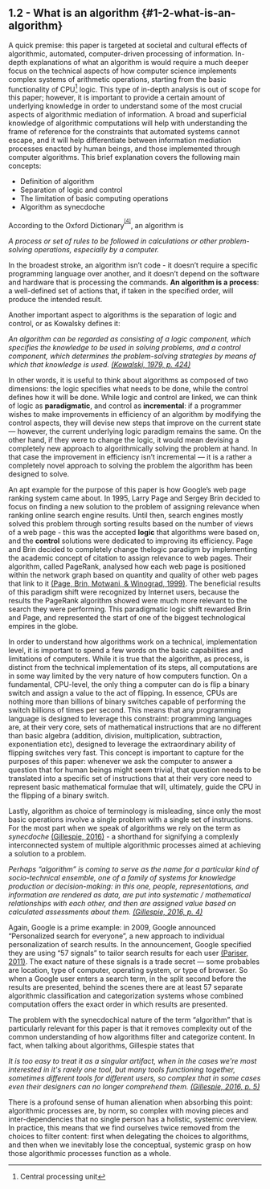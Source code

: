 ## 1.2 - What is an algorithm {#1-2-what-is-an-algorithm}

A quick premise: this paper is targeted at societal and cultural effects of algorithmic, automated, computer-driven processing of information. In-depth explanations of what an algorithm is would require a much deeper focus on the technical aspects of how computer science implements complex systems of arithmetic operations, starting from the basic functionality of CPU[^3] logic. This type of in-depth analysis is out of scope for this paper; however, it is important to provide a certain amount of underlying knowledge in order to understand some of the most crucial aspects of algorithmic mediation of information. A broad and superficial knowledge of algorithmic computations will help with understanding the frame of reference for the constraints that automated systems cannot escape, and it will help differentiate between information mediation processes enacted by human beings, and those implemented through computer algorithms. This brief explanation covers the following main concepts:

*   Definition of algorithm
*   Separation of logic and control
*   The limitation of basic computing operations
*   Algorithm as synecdoche

According to the Oxford Dictionary<sup><sup id="975673652486875-footnote-ref-5"><a href="#975673652486875-footnote-5">[4]</a></sup></sup>, an algorithm is

_A process or set of rules to be followed in calculations or other problem-solving operations, especially by a computer._

In the broadest stroke, an algorithm isn’t code - it doesn’t require a specific programming language over another, and it doesn’t depend on the software and hardware that is processing the commands. **An algorithm is a process**: a well-defined set of actions that, if taken in the specified order, will produce the intended result.

Another important aspect to algorithms is the separation of logic and control, or as Kowalsky defines it:

_An algorithm can be regarded as consisting of a logic component, which specifies the knowledge to be used in solving problems, and a control component, which determines the problem-solving strategies by means of which that knowledge is used._ [_(Kowalski, 1979, p. 424)_](https://paperpile.com/c/BG18Wg/QvVg0/?locator=424)

In other words, it is useful to think about algorithms as composed of two dimensions: the logic specifies what needs to be done, while the control defines how it will be done. While logic and control are linked, we can think of logic as **paradigmatic**, and control as **incremental**: if a programmer wishes to make improvements in efficiency of an algorithm by modifying the control aspects, they will devise new steps that improve on the current state — however, the current underlying logic paradigm remains the same. On the other hand, if they were to change the logic, it would mean devising a completely new approach to algorithmically solving the problem at hand. In that case the improvement in efficiency isn’t incremental — it is a rather a completely novel approach to solving the problem the algorithm has been designed to solve.

An apt example for the purpose of this paper is how Google’s web page ranking system came about. In 1995, Larry Page and Sergey Brin decided to focus on finding a new solution to the problem of assigning relevance when ranking online search engine results. Until then, search engines mostly solved this problem through sorting results based on the number of views of a web page - this was the accepted **logic** that algorithms were based on, and the **control** solutions were dedicated to improving its efficiency. Page and Brin decided to completely change thelogic paradigm by implementing the academic concept of citation to assign relevance to web pages. Their algorithm, called PageRank, analysed how each web page is positioned within the network graph based on quantity and quality of other web pages that link to it [(Page, Brin, Motwani, &amp; Winograd, 1999)](https://paperpile.com/c/BG18Wg/OcOQB). The beneficial results of this paradigm shift were recognized by Internet users, because the results the PageRank algorithm showed were much more relevant to the search they were performing. This paradigmatic logic shift rewarded Brin and Page, and represented the start of one of the biggest technological empires in the globe.

In order to understand how algorithms work on a technical, implementation level, it is important to spend a few words on the basic capabilities and limitations of computers. While it is true that the algorithm, as process, is distinct from the technical implementation of its steps, all computations are in some way limited by the very nature of how computers function. On a fundamental, CPU-level, the only thing a computer can do is flip a binary switch and assign a value to the act of flipping. In essence, CPUs are nothing more than billions of binary switches capable of performing the switch billions of times per second. This means that any programming language is designed to leverage this constraint: programming languages are, at their very core, sets of mathematical instructions that are no different than basic algebra (addition, division, multiplication, subtraction, exponentiation etc), designed to leverage the extraordinary ability of flipping switches very fast. This concept is important to capture for the purposes of this paper: whenever we ask the computer to answer a question that for human beings might seem trivial, that question needs to be translated into a specific set of instructions that at their very core need to represent basic mathematical formulae that will, ultimately, guide the CPU in the flipping of a binary switch.

Lastly, algorithm as choice of terminology is misleading, since only the most basic operations involve a single problem with a single set of instructions. For the most part when we speak of algorithms we rely on the term as _synecdoche_ [(Gillespie, 2016)](https://paperpile.com/c/BG18Wg/dRdOY) - a shorthand for signifying a complexly interconnected system of multiple algorithmic processes aimed at achieving a solution to a problem.

_Perhaps “algorithm” is coming to serve as the name for a particular kind of socio-technical ensemble, one of a family of systems for knowledge production or decision-making: in this one, people, representations, and information are rendered as data, are put into systematic / mathematical relationships with each other, and then are assigned value based on calculated assessments about them._ [_(Gillespie, 2016, p. 4)_](https://paperpile.com/c/BG18Wg/dRdOY/?locator=4)

Again, Google is a prime example: in 2009, Google announced “Personalized search for everyone”, a new approach to individual personalization of search results. In the announcement, Google specified they are using “57 signals” to tailor search results for each user [(Pariser, 2011)](https://paperpile.com/c/BG18Wg/FEmbG). The exact nature of these signals is a trade secret — some probables are location, type of computer, operating system, or type of browser. So when a Google user enters a search term, in the split second before the results are presented, behind the scenes there are at least 57 separate algorithmic classification and categorization systems whose combined computation offers the exact order in which results are presented.

The problem with the synecdochical nature of the term “algorithm” that is particularly relevant for this paper is that it removes complexity out of the common understanding of how algorithms filter and categorize content. In fact, when talking about algorithms, Gillespie states that

_It is too easy to treat it as a singular artifact, when in the cases we&#039;re most interested in it&#039;s rarely one tool, but many tools functioning together, sometimes different tools for different users, so complex that in some cases even their designers can no longer comprehend them._ [_(Gillespie, 2016, p. 5)_](https://paperpile.com/c/BG18Wg/dRdOY/?locator=5)

There is a profound sense of human alienation when absorbing this point: algorithmic processes are, by norm, so complex with moving pieces and inter-dependencies that no single person has a holistic, systemic overview. In practice, this means that we find ourselves twice removed from the choices to filter content: first when delegating the choices to algorithms, and then when we inevitably lose the conceptual, systemic grasp on how those algorithmic processes function as a whole.

[^3]: Central processing unit

[^4]: vdnvjkb